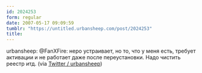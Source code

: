 ```yaml
---
id: 2024253
form: regular
date: 2007-05-17 09:09:59
tumblr: "https://untitled.urbansheep.com/post/2024253"
title:
---
```


<p>urbansheep: @FanXFire: неро устраивает, но то, что у меня есть, требует активации и не работает даже после переустановки. Надо чистить реестр итд. (via <a href="http://twitter.com/urbansheep/statuses/66564672">Twitter / urbansheep</a>)</p>

